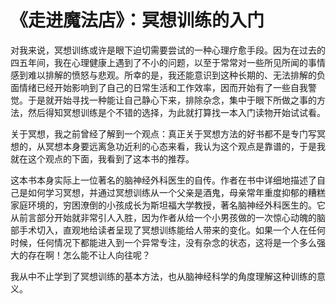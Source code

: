 # 《走进魔法店》：冥想训练的入门

对我来说，冥想训练或许是眼下迫切需要尝试的一种心理疗愈手段。因为在过去的四五年间，我在心理健康上遇到了不小的问题，以至于常常对一些所见所闻的事情感到难以排解的愤怒与悲观。所幸的是，我还能意识到这种长期的、无法排解的负面情绪已经开始影响到了自己的日常生活和工作效率，因而开始有了一些自我警觉。于是就开始寻找一种能让自己静心下来，排除杂念，集中于眼下所做之事的方法，然后得知冥想训练是个不错的选择，为此就打算找一本入门读物开始试试看。

关于冥想，我之前曾经了解到一个观点：真正关于冥想方法的好书都不是专门写冥想的，从冥想本身要远离急功近利的心态来看，我认为这个观点是靠谱的，于是我就在这个观点的下面，我看到了这本书的推荐。

这本书本身实际上一位著名的脑神经外科医生的自传。作者在书中详细地描述了自己是如何学习冥想，并通过冥想训练从一个父亲是酒鬼，母亲常年重度抑郁的糟糕家庭环境的，穷困潦倒的小孩成长为斯坦福大学教授，著名脑神经外科医生的。它从前言部分开始就非常引人入胜，因为作者从给一个小男孩做的一次惊心动魄的脑部手术切入，直观地给读者呈现了冥想训练能给人带来的变化。如果一个人在任何时候，任何情况下都能进入到一个异常专注，没有杂念的状态，这将是一个多么强大的存在啊！怎么能不让人向往呢？

我从中不止学到了冥想训练的基本方法，也从脑神经科学的角度理解这种训练的意义。